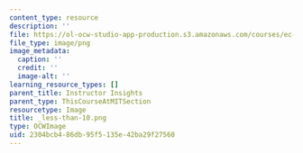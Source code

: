```yaml
---
content_type: resource
description: ''
file: https://ol-ocw-studio-app-production.s3.amazonaws.com/courses/ec-719-d-lab-water-climate-change-and-health-spring-2019/2304bcb486db95f5135e42ba29f27560_less-than-10.png
file_type: image/png
image_metadata:
  caption: ''
  credit: ''
  image-alt: ''
learning_resource_types: []
parent_title: Instructor Insights
parent_type: ThisCourseAtMITSection
resourcetype: Image
title: _less-than-10.png
type: OCWImage
uid: 2304bcb4-86db-95f5-135e-42ba29f27560
---
```

